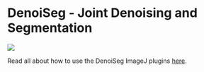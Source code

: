 DenoiSeg - Joint Denoising and Segmentation
=======
[![](https://travis-ci.com/juglab/N2V_fiji.svg?branch=master)](https://travis-ci.com/juglab/N2V_fiji)

Read all about how to use the DenoiSeg ImageJ plugins [here](https://imagej.net/DenoiSeg).
